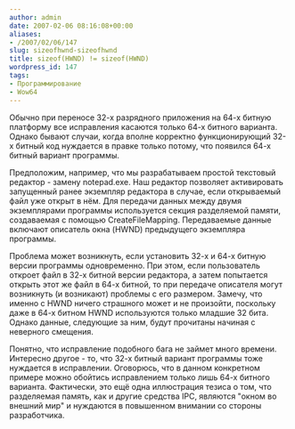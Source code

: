 ```yaml
---
author: admin
date: 2007-02-06 08:16:08+00:00
aliases:
- /2007/02/06/147
slug: sizeofhwnd-sizeofhwnd
title: sizeof(HWND) != sizeof(HWND)
wordpress_id: 147
tags:
- Программирование
- Wow64
---
```


Обычно при переносе 32-х разрядного приложения на 64-х битную платформу все исправления касаются только 64-х битного варианта. Однако бывают случаи, когда вполне корректно функционирующий 32-х битный код нуждается в правке только потому, что появился 64-х битный вариант программы.

<!--more-->Предположим, например, что мы разрабатываем простой текстовый редактор - замену notepad.exe. Наш редактор позволяет активировать запущенный ранее экземпляр редактора в случае, если открываемый файл уже открыт в нём. Для передачи данных между двумя экземплярами программы используется секция разделяемой памяти, создаваемая с помощью CreateFileMapping. Передаваемые данные включают описатель окна (HWND) предыдущего экземпляра программы.

Проблема может возникнуть, если установить 32-х и 64-х битную версии программы одновременно. При этом, если пользователь откроет файл в 32-х битной версии редактора, а затем попытается открыть этот же файл в 64-х битной, то при передаче описателя могут возникнуть (и возникают) проблемы с его размером. Замечу, что именно с HWND ничего страшного может и не произойти, поскольку даже в 64-х битном HWND используются только младшие 32 бита. Однако данные, следующие за ним, будут прочитаны начиная с неверного смещения.

Понятно, что исправление подобного бага не займет много времени. Интересно другое - то, что 32-х битный вариант программы тоже нуждается в исправлении. Оговорюсь, что в данном конкретном примере можно обойтись исправлением только лишь 64-х битного варианта. Фактически, это ещё одна иллюстрация тезиса о том, что разделяемая память, как и другие средства IPC, являются "окном во внешний мир" и нуждаются в повышенном внимании со стороны разработчика.
